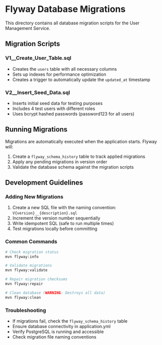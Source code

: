 # Flyway Database Migrations

This directory contains all database migration scripts for the User Management Service.

## Migration Scripts

### V1__Create_User_Table.sql
- Creates the `users` table with all necessary columns
- Sets up indexes for performance optimization
- Creates a trigger to automatically update the `updated_at` timestamp

### V2__Insert_Seed_Data.sql
- Inserts initial seed data for testing purposes
- Includes 4 test users with different roles
- Uses bcrypt hashed passwords (password123 for all users)

## Running Migrations

Migrations are automatically executed when the application starts. Flyway will:
1. Create a `flyway_schema_history` table to track applied migrations
2. Apply any pending migrations in version order
3. Validate the database schema against the migration scripts

## Development Guidelines

### Adding New Migrations
1. Create a new SQL file with the naming convention: `V{version}__{description}.sql`
2. Increment the version number sequentially
3. Write idempotent SQL (safe to run multiple times)
4. Test migrations locally before committing

### Common Commands
```bash
# Check migration status
mvn flyway:info

# Validate migrations
mvn flyway:validate

# Repair migration checksums
mvn flyway:repair

# Clean database (WARNING: Destroys all data)
mvn flyway:clean
```

### Troubleshooting
- If migrations fail, check the `flyway_schema_history` table
- Ensure database connectivity in application.yml
- Verify PostgreSQL is running and accessible
- Check migration file naming conventions
